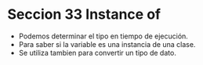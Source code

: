 # Seccion 33 Instance of
- Podemos determinar el tipo en tiempo de ejecución.
- Para saber si la variable es una instancia de una clase.
- Se utiliza tambien para convertir un tipo de dato.